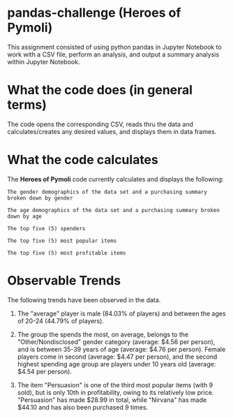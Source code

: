 # pandas-challenge (Heroes of Pymoli)
This assignment consisted of using python pandas in Jupyter Notebook to work with a CSV file, perform an analysis, and output a summary analysis within Jupyter Notebook.  

# What the code does (in general terms)
The code opens the corresponding CSV, reads thru the data and calculates/creates any desired values, and displays them in data frames.

# What the code calculates
The **Heroes of Pymoli** code currently calculates and displays the following:

    The gender demographics of the data set and a purchasing summary broken down by gender

    The age demographics of the data set and a purchasing summary broken down by age
    
    The top five (5) spenders

    The top five (5) most popular items

    The top five (5) most profitable items

# Observable Trends
The following trends have been observed in the data.

1) The "average" player is male (84.03% of players) and between the ages of 20-24 (44.79% of players).

2) The group the spends the most, on average, belongs to the "Other/Nondisclosed" gender category (average: $4.56 per person), and is between 35-39 years of age (average: $4.76 per person). Female players come in second (average: $4.47 per person), and the second highest spending age group are players under 10 years old (average: $4.54 per person).

3) The item "Persuasion" is one of the third most popular items (with 9 sold), but is only 10th in profitability, owing to its relatively low price. "Persuasion" has made $28.99 in total, while "Nirvana" has made $44.10 and has also been purchased 9 times. 
